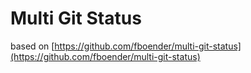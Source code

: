 # Multi Git Status

based on [https://github.com/fboender/multi-git-status](https://github.com/fboender/multi-git-status)
